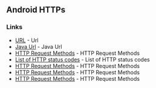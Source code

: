 ## Android HTTPs

### Links
* [URL](https://developer.android.com/reference/java/net/URL?utm_source=udacity&utm_medium=course&utm_campaign=android_basics) - Url
* [Java Url](https://docs.oracle.com/javase/tutorial/networking/urls/?utm_source=udacity&utm_medium=course&utm_campaign=android_basics) - Java Url
* [HTTP Request Methods](https://www.w3schools.com/tags/ref_httpmethods.asp) - HTTP Request Methods
* [List of HTTP status codes](https://en.wikipedia.org/wiki/List_of_HTTP_status_codes) - List of HTTP status codes
* [HTTP Request Methods](https://www.w3schools.com/tags/ref_httpmethods.asp) - HTTP Request Methods
* [HTTP Request Methods](https://www.w3schools.com/tags/ref_httpmethods.asp) - HTTP Request Methods
* [HTTP Request Methods](https://www.w3schools.com/tags/ref_httpmethods.asp) - HTTP Request Methods

